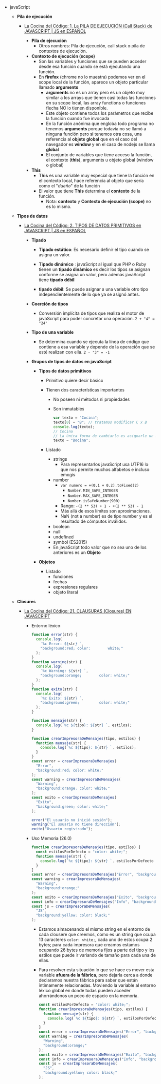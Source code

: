 - javaScript

  - **Pila de ejecución**

    - [La Cocina del Código: 1. La PILA DE EJECUCIÓN (Call Stack) de JAVASCRIPT | JS en ESPAÑOL](https://www.youtube.com/watch?v=ygA5U7Wgsg8&list=PLfWyZ8S-XzecAttp3QU-gBBXvMqEZTQXB)

      - **Pila de ejecución**
        - Otros nombres: Pila de ejecución, call stack o pila de contextos de ejecución.
      - **Contexto de ejecución (scope)**
        - Son las variables y funciones que se pueden acceder desde esa función cuando se está ejecutando una función.
        - En **firefox** (chrome no lo muestra) podemos ver en el scope local de la función, aparece un objeto particular llamado **arguments**
          - **arguments** no es un array pero es un objeto muy similar a los arrays que tienen casi todas las funciones en su scope local, las array functions o funciones flecha NO lo tienen disponible.
          - Este objeto contiene todos los parámetros que recibe la función cuando fue invocada
          - En la función anónima que engloba todo programa no tenemos **arguments** porque todavía no se llamó a ninguna función pero si tenemos otra cosa, una referencia al **objeto global** que en el caso del navegador es **window** y en el caso de nodejs se llama **global**
          - El conjunto de variables que tiene acceso la función, el contexto (**this**), arguments u objeto global (window o global)
      - **This**
        - **This** es una variable muy especial que tiene la función en el contexto local, hace referencia al objeto que sería como el "_dueño_" de la función
        - El valor que tiene **This** determina el **contexto** de la función.
          - Nota: **contexto** y **Contexto de ejecución (scope)** no es lo mismo.

  - **Tipos de datos**

    - [La Cocina del Código: 2. TIPOS DE DATOS PRIMITIVOS en JAVASCRIPT | JS en ESPAÑOL](https://www.youtube.com/watch?v=cC65D2q5f8I&list=PLfWyZ8S-XzecAttp3QU-gBBXvMqEZTQXB&index=2)

      - **Tipado**

        - **Tipado estático**: Es necesario definir el tipo cuando se asigna un valor.

        - **Tipado dinámico** : javaScript al igual que PHP o Ruby tienen un **tipado dinámico** es decir los tipos se asignan conforme se asigna un valor, pero además javaScript tiene **tipado débil**

        - **tipado débil**: Se puede asignar a una variable otro tipo independientemente de lo que ya se asignó antes.

      - **Coerción de tipos**

        - Conversión implícita de tipos que realiza el motor de javaScript para poder concretar una operación. <code>2 + "4" = "24"</code>

      - **Tipo de una variable**

        - Se determina cuando se ejecuta la línea de código que contiene a esa variable y depende de la operación que se esté realizan con ella. <code>2 - "3" = -1</code>

      - **Grupos de tipos de datos en javaScript**

        - **Tipos de datos primitivos**

          - Primitivo quiere decir básico
          - Tienen dos características importantes

            - No poseen ni métodos ni propiedades
            - Son inmutables

              ```js
              var texto = "Cocina";
              texto[0] = "B"; // tratamos modificar C x B
              console.log(texto);
              // Cocina
              // La única forma de cambiarlo es asignarle un nuevo valor
              texto = "Bocina";
              ```

          - Listado
            - strings
              - Para representarlos javaScript usa UTF16 lo que nos permite muchos alfabetos e incluso emogis
            - number
              - <code>var numero = +(0.1 + 0.2).toFixed(2)</code>
                - <code>Number.MIN_SAFE_INTEGER</code>
                - <code>Number.MAX_SAFE_INTEGER</code>
                - <code>Number.isSafeNumber(900)</code>
              - Rango: <code>-(2 ** 53) + 1 - +(2 ** 53) - 1</code>
              - Más allá de esos límites son aproximaciones.
              - NaN (not a number) es de tipo number y es el resultado de cómputos inválidos.
            - boolean
            - null
            - undefined
            - symbol (ES2015)
            - En javaScript todo valor que no sea uno de los anteriores es un **Objeto**

        - **Objetos**

          - Listado
            - funciones
            - fechas
            - expresiones regulares
            - objeto literal

  - **Closures**

    - [La Cocina del Código: 21. CLAUSURAS (Closures) EN JAVASCRIPT](https://www.youtube.com/watch?v=JXG_gQ0OF74)

      - Entorno léxico

        ```js
        function error(str) {
          console.log(
            `%c Error: ${str} `,
            "background:red; color:        white;"
          );
        }
        function warning(str) {
          console.log(
            `%c Warning: ${str} `,
            "background:orange;        color: white;"
          );
        }
        function exito(str) {
          console.log(
            `%c Exito: ${str} `,
            "background:green;         color: white;"
          );
        }
        ```

        ```js
        function mensaje(str) {
          console.log(`%c ${tipo}: ${str} `, estilos);
        }
        ```

        ```js
        function crearImpresoraDeMensajes(tipo, estilos) {
          function mensaje(str) {
            console.log(`%c ${tipo}: ${str} `, estilos);
          }
        }
        const error = crearImpresoraDeMensajes(
          "Error",
          "background:red; color: white;"
        );
        const warning = crearImpresoraDeMensajes(
          "Warning",
          "background:orange; color: white;"
        );
        const exito = crearImpresoraDeMensajes(
          "Exito",
          "background:green; color: white;"
        );
        ```

        ```js
        error("El usuario no inició sesión");
        warning("El usuario no tiene dirección");
        exito("Usuario registrado");
        ```

      - Uso Memoria (26.0)

        ```js
        function crearImpresoraDeMensajes(tipo, estilos) {
          const estilosPorDefecto = "color: white;";
          function mensaje(str) {
            console.log(`%c ${tipo}: ${str} `, estilosPorDefecto + estilos);
          }
        }
        const error = crearImpresoraDeMensajes("Error", "background:red;");
        const warning = crearImpresoraDeMensajes(
          "Warning",
          "background:orange;"
        );
        const exito = crearImpresoraDeMensajes("Exito", "background:green;");
        const info = crearImpresoraDeMensajes("Info", "background:blue;");
        const js = crearImpresoraDeMensajes(
          "JS",
          "background:yellow; color: black;"
        );
        ```

        - Estamos almacenando el mismo string en el entorno de cada clousere que creemos, como es un string que ocupa 13 caracteres <code>color: white;</code>, cada uno de estos ocupa 2 bytes; para cada impresora que creamos estamos ocupando 26 bytes de memoria fijos a parte del tipo y los estilos que puede ir variando de tamaño para cada una de ellas.
        - Para resolver esta situación lo que se hace es mover esta variable **afuera de la fábrica**, pero dejarla cerca a donde declaramos nuestra fábrica para saber que están íntimamente relacionadas. Moviendo la variable al entorno léxico global en donde todas pueden acceder ahorrándonos un poco de espacio en la memoria.

          ```js
          const estilosPorDefecto = "color: white;";
          function crearImpresoraDeMensajes(tipo, estilos) {
            function mensaje(str) {
              console.log(`%c ${tipo}: ${str} `, estilosPorDefecto + estilos);
            }
          }
          const error = crearImpresoraDeMensajes("Error", "background:red;");
          const warning = crearImpresoraDeMensajes(
            "Warning",
            "background:orange;"
          );
          const exito = crearImpresoraDeMensajes("Exito", "background:green;");
          const info = crearImpresoraDeMensajes("Info", "background:blue;");
          const js = crearImpresoraDeMensajes(
            "JS",
            "background:yellow; color: black;"
          );
          ```

